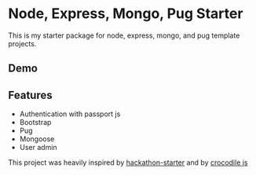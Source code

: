# Node, Express, Mongo, Pug Starter

This is my starter package for node, express, mongo, and pug template projects.

## Demo



## Features
* Authentication with passport js
* Bootstrap
* Pug
* Mongoose
* User admin


This project was heavily inspired by [hackathon-starter](https://github.com/sahat/hackathon-starter) and by [crocodile js](https://github.com/crocodilejs/crocodile-node-mvc-framework)
